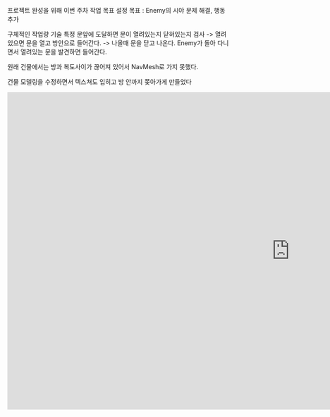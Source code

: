 

프로젝트 완성을 위해 이번 주차  작업 목표 설정
목표 : Enemy의 시야 문제 해결, 행동 추가

구체적인 작업량 기술
특정 문앞에 도달하면 문이 열려있는지 닫혀있는지 검사 -> 열려있으면  문을 열고 방안으로 들어간다.  -> 나올때 문을 닫고 나온다.
Enemy가 돌아 다니면서 열려있는 문을 발견하면 들어간다.


원래 건물에서는 방과 복도사이가 끊어져 있어서 NavMesh로 가지 못했다.

건물 모델링을 수정하면서 텍스쳐도 입히고 방 안까지 쫒아가게 만들었다

<iframe width="1280" height="720" src="https://www.youtube.com/embed/8U8vgX3YzRs" title="YouTube video player" frameborder="0" allow="accelerometer; autoplay; clipboard-write; encrypted-media; gyroscope; picture-in-picture" allowfullscreen></iframe>
